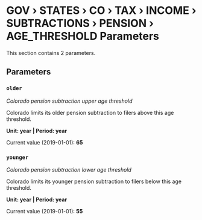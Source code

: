 # GOV › STATES › CO › TAX › INCOME › SUBTRACTIONS › PENSION › AGE_THRESHOLD Parameters

This section contains 2 parameters.

## Parameters

### `older`
*Colorado pension subtraction upper age threshold*

Colorado limits its older pension subtraction to filers above this age threshold.

**Unit: year | Period: year**

Current value (2019-01-01): **65**


### `younger`
*Colorado pension subtraction lower age threshold*

Colorado limits its younger pension subtraction to filers below this age threshold.

**Unit: year | Period: year**

Current value (2019-01-01): **55**

